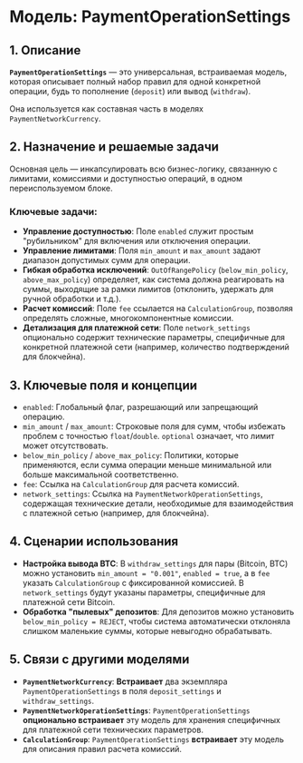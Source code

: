 # Модель: PaymentOperationSettings

## 1. Описание

**`PaymentOperationSettings`** — это универсальная, встраиваемая модель, которая описывает полный набор правил для одной конкретной операции, будь то пополнение (`deposit`) или вывод (`withdraw`).

Она используется как составная часть в моделях `PaymentNetworkCurrency`.

## 2. Назначение и решаемые задачи

Основная цель — инкапсулировать всю бизнес-логику, связанную с лимитами, комиссиями и доступностью операций, в одном переиспользуемом блоке.

### Ключевые задачи:
- **Управление доступностью**: Поле `enabled` служит простым "рубильником" для включения или отключения операции.
- **Управление лимитами**: Поля `min_amount` и `max_amount` задают диапазон допустимых сумм для операции.
- **Гибкая обработка исключений**: `OutOfRangePolicy` (`below_min_policy`, `above_max_policy`) определяет, как система должна реагировать на суммы, выходящие за рамки лимитов (отклонить, удержать для ручной обработки и т.д.).
- **Расчет комиссий**: Поле `fee` ссылается на `CalculationGroup`, позволяя определять сложные, многокомпонентные комиссии.
- **Детализация для платежной сети**: Поле `network_settings` опционально содержит технические параметры, специфичные для конкретной платежной сети (например, количество подтверждений для блокчейна).

## 3. Ключевые поля и концепции

- `enabled`: Глобальный флаг, разрешающий или запрещающий операцию.
- `min_amount` / `max_amount`: Строковые поля для сумм, чтобы избежать проблем с точностью `float`/`double`. `optional` означает, что лимит может отсутствовать.
- `below_min_policy` / `above_max_policy`: Политики, которые применяются, если сумма операции меньше минимальной или больше максимальной соответственно.
- `fee`: Ссылка на `CalculationGroup` для расчета комиссий.
- `network_settings`: Ссылка на `PaymentNetworkOperationSettings`, содержащая технические детали, необходимые для взаимодействия с платежной сетью (например, для блокчейна).

## 4. Сценарии использования

- **Настройка вывода BTC**: В `withdraw_settings` для пары (Bitcoin, BTC) можно установить `min_amount = "0.001"`, `enabled = true`, а в `fee` указать `CalculationGroup` с фиксированной комиссией. В `network_settings` будут указаны параметры, специфичные для платежной сети Bitcoin.
- **Обработка "пылевых" депозитов**: Для депозитов можно установить `below_min_policy = REJECT`, чтобы система автоматически отклоняла слишком маленькие суммы, которые невыгодно обрабатывать.

## 5. Связи с другими моделями

- **`PaymentNetworkCurrency`**: **Встраивает** два экземпляра `PaymentOperationSettings` в поля `deposit_settings` и `withdraw_settings`.
- **`PaymentNetworkOperationSettings`**: `PaymentOperationSettings` **опционально встраивает** эту модель для хранения специфичных для платежной сети технических параметров.
- **`CalculationGroup`**: `PaymentOperationSettings` **встраивает** эту модель для описания правил расчета комиссий.
